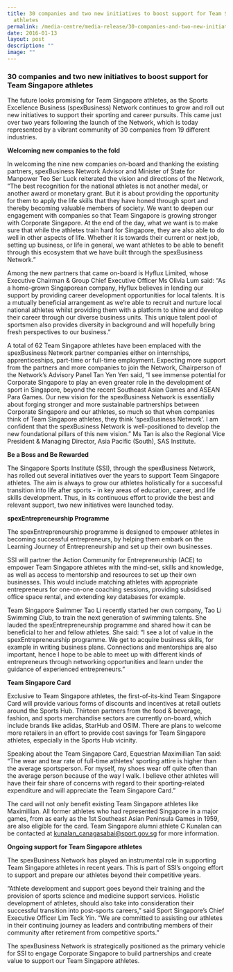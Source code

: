 ```yaml
---
title: 30 companies and two new initiatives to boost support for Team Singapore
  athletes
permalink: /media-centre/media-release/30-companies-and-two-new-initiatives-to-boost-support-for-team-singapore/
date: 2016-01-13
layout: post
description: ""
image: ""
---
```

### **30 companies and two new initiatives to boost support for Team Singapore athletes**
The future looks promising for Team Singapore athletes, as the Sports Excellence Business (spexBusiness) Network continues to grow and roll out new initiatives to support their sporting and career pursuits. This came just over two years following the launch of the Network, which is today represented by a vibrant community of 30 companies from 19 different industries.  
  
  
**Welcoming new companies to the fold**  
  
In welcoming the nine new companies on-board and thanking the existing partners, spexBusiness Network Advisor and Minister of State for Manpower Teo Ser Luck reiterated the vision and directions of the Network, “The best recognition for the national athletes is not another medal, or another award or monetary grant. But it is about providing the opportunity for them to apply the life skills that they have honed through sport and thereby becoming valuable members of society. We want to deepen our engagement with companies so that Team Singapore is growing stronger with Corporate Singapore. At the end of the day, what we want is to make sure that while the athletes train hard for Singapore, they are also able to do well in other aspects of life. Whether it is towards their current or next job, setting up business, or life in general, we want athletes to be able to benefit through this ecosystem that we have built through the spexBusiness Network.”    
  
Among the new partners that came on-board is Hyflux Limited, whose Executive Chairman & Group Chief Executive Officer Ms Olivia Lum said: “As a home-grown Singaporean company, Hyflux believes in lending our support by providing career development opportunities for local talents. It is a mutually beneficial arrangement as we’re able to recruit and nurture local national athletes whilst providing them with a platform to shine and develop their career through our diverse business units. This unique talent pool of sportsmen also provides diversity in background and will hopefully bring fresh perspectives to our business.”  
  
A total of 62 Team Singapore athletes have been emplaced with the spexBusiness Network partner companies either on internships, apprenticeships, part-time or full-time employment. Expecting more support from the partners and more companies to join the Network, Chairperson of the Network’s Advisory Panel Tan Yen Yen said, “I see immense potential for Corporate Singapore to play an even greater role in the development of sport in Singapore, beyond the recent Southeast Asian Games and ASEAN Para Games. Our new vision for the spexBusiness Network is essentially about forging stronger and more sustainable partnerships between Corporate Singapore and our athletes, so much so that when companies think of Team Singapore athletes, they think ‘spexBusiness Network’. I am confident that the spexBusiness Network is well-positioned to develop the new foundational pillars of this new vision.” Ms Tan is also the Regional Vice President & Managing Director, Asia Pacific (South), SAS Institute.  
  
  
**Be a Boss and Be Rewarded**  
  
The Singapore Sports Institute (SSI), through the spexBusiness Network, has rolled out several initiatives over the years to support Team Singapore athletes. The aim is always to grow our athletes holistically for a successful transition into life after sports - in key areas of education, career, and life skills development. Thus, in its continuous effort to provide the best and relevant support, two new initiatives were launched today.  
  
  
**spexEntrepreneurship Programme**  
  
The spexEntrepreneurship programme is designed to empower athletes in becoming successful entrepreneurs, by helping them embark on the Learning Journey of Entrepreneurship and set up their own businesses.  
  
SSI will partner the Action Community for Entrepreneurship (ACE) to empower Team Singapore athletes with the mind-set, skills and knowledge, as well as access to mentorship and resources to set up their own businesses. This would include matching athletes with appropriate entrepreneurs for one-on-one coaching sessions, providing subsidised office space rental, and extending key databases for example.  
  
Team Singapore Swimmer Tao Li recently started her own company, Tao Li Swimming Club, to train the next generation of swimming talents. She lauded the spexEntrepreneurship programme and shared how it can be beneficial to her and fellow athletes. She said: “I see a lot of value in the spexEntrepreneurship programme. We get to acquire business skills, for example in writing business plans. Connections and mentorships are also important, hence I hope to be able to meet up with different kinds of entrepreneurs through networking opportunities and learn under the guidance of experienced entrepreneurs.”   
  
**Team Singapore Card**  
  
Exclusive to Team Singapore athletes, the first-of-its-kind Team Singapore Card will provide various forms of discounts and incentives at retail outlets around the Sports Hub. Thirteen partners from the food & beverage, fashion, and sports merchandise sectors are currently on-board, which include brands like adidas, StarHub and OSIM. There are plans to welcome more retailers in an effort to provide cost savings for Team Singapore athletes, especially in the Sports Hub vicinity.    
  
Speaking about the Team Singapore Card, Equestrian Maximillian Tan said: “The wear and tear rate of full-time athletes’ sporting attire is higher than the average sportsperson. For myself, my shoes wear off quite often than the average person because of the way I walk. I believe other athletes will have their fair share of concerns with regard to their sporting-related expenditure and will appreciate the Team Singapore Card.”   
  
The card will not only benefit existing Team Singapore athletes like Maximillian. All former athletes who had represented Singapore in a major games, from as early as the 1st Southeast Asian Peninsula Games in 1959, are also eligible for the card. Team Singapore alumni athlete C Kunalan can be contacted at [kunalan_canagasabai@sport.gov.sg](mailto:kunalan_canagasabai@sport.gov.sg) for more information.   
  
  
**Ongoing support for Team Singapore athletes**  
  
The spexBusiness Network has played an instrumental role in supporting Team Singapore athletes in recent years. This is part of SSI’s ongoing effort to support and prepare our athletes beyond their competitive years.  
  
“Athlete development and support goes beyond their training and the provision of sports science and medicine support services. Holistic development of athletes, should also take into consideration their successful transition into post-sports careers,” said Sport Singapore’s Chief Executive Officer Lim Teck Yin. “We are committed to assisting our athletes in their continuing journey as leaders and contributing members of their community after retirement from competitive sports.”  
  
The spexBusiness Network is strategically positioned as the primary vehicle for SSI to engage Corporate Singapore to build partnerships and create value to support our Team Singapore athletes.